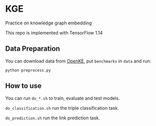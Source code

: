 # KGE
Practice on knowledge graph embedding

This repo is implemented with TensorFlow 1.14

## Data Preparation
You can download data from [OpenKE](https://github.com/thunlp/OpenKE), put `benchmarks` in `data` and run:
```shell script
python preprocess.py
```

## How to use
You can run `do_*.sh` to train, evaluate and test models.

`do_classification.sh` run the triple classification task.

`do_prediction.sh` run the link prediction task.
